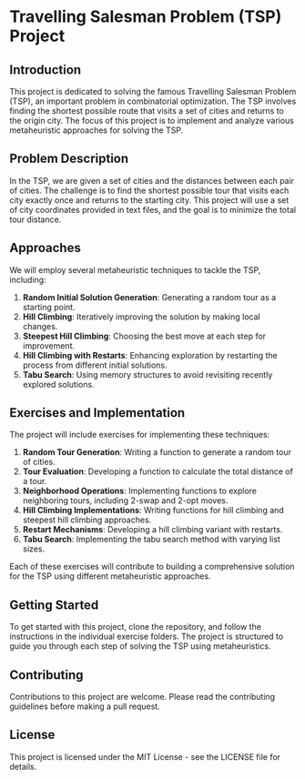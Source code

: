 # Travelling Salesman Problem (TSP) Project

## Introduction
This project is dedicated to solving the famous Travelling Salesman Problem (TSP), an important problem in combinatorial optimization. The TSP involves finding the shortest possible route that visits a set of cities and returns to the origin city. The focus of this project is to implement and analyze various metaheuristic approaches for solving the TSP.

## Problem Description
In the TSP, we are given a set of cities and the distances between each pair of cities. The challenge is to find the shortest possible tour that visits each city exactly once and returns to the starting city. This project will use a set of city coordinates provided in text files, and the goal is to minimize the total tour distance.

## Approaches
We will employ several metaheuristic techniques to tackle the TSP, including:

1. **Random Initial Solution Generation**: Generating a random tour as a starting point.
2. **Hill Climbing**: Iteratively improving the solution by making local changes.
3. **Steepest Hill Climbing**: Choosing the best move at each step for improvement.
4. **Hill Climbing with Restarts**: Enhancing exploration by restarting the process from different initial solutions.
5. **Tabu Search**: Using memory structures to avoid revisiting recently explored solutions.

## Exercises and Implementation
The project will include exercises for implementing these techniques:

1. **Random Tour Generation**: Writing a function to generate a random tour of cities.
2. **Tour Evaluation**: Developing a function to calculate the total distance of a tour.
3. **Neighborhood Operations**: Implementing functions to explore neighboring tours, including 2-swap and 2-opt moves.
4. **Hill Climbing Implementations**: Writing functions for hill climbing and steepest hill climbing approaches.
5. **Restart Mechanisms**: Developing a hill climbing variant with restarts.
6. **Tabu Search**: Implementing the tabu search method with varying list sizes.

Each of these exercises will contribute to building a comprehensive solution for the TSP using different metaheuristic approaches.

## Getting Started
To get started with this project, clone the repository, and follow the instructions in the individual exercise folders. The project is structured to guide you through each step of solving the TSP using metaheuristics.

## Contributing
Contributions to this project are welcome. Please read the contributing guidelines before making a pull request.

## License
This project is licensed under the MIT License - see the LICENSE file for details.
